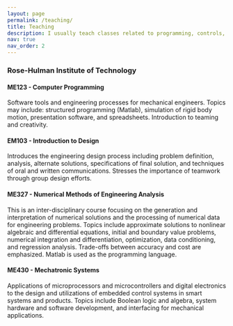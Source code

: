 ```yaml
---
layout: page
permalink: /teaching/
title: Teaching
description: I usually teach classes related to programming, controls, design, and mechatronics. Below is a short list of the classes I have taught/teach on a regular basis, along with a catalog description for each of them. 
nav: true
nav_order: 2
---
```



### Rose-Hulman Institute of Technology

#### ME123 - Computer Programming
Software tools and engineering processes for mechanical engineers. Topics may include: structured programming (Matlab), simulation of rigid body motion, presentation software, and spreadsheets. Introduction to teaming and creativity.

#### EM103 - Introduction to Design
Introduces the engineering design process including problem definition, analysis, alternate solutions, specifications of final solution, and techniques of oral and written communications. Stresses the importance of teamwork through group design efforts.

#### ME327 - Numerical Methods of Engineering Analysis
This is an inter-disciplinary course focusing on the generation and interpretation of numerical solutions and the processing of numerical data for engineering problems. Topics include approximate solutions to nonlinear algebraic and differential equations, initial and boundary value problems, numerical integration and differentiation, optimization, data conditioning, and regression analysis. Trade-offs between accuracy and cost are emphasized. Matlab is used as the programming language.

#### ME430 - Mechatronic Systems
Applications of microprocessors and microcontrollers and digital electronics to the design and utilizations of embedded control systems in smart systems and products. Topics include Boolean logic and algebra, system hardware and software development, and interfacing for mechanical applications.

